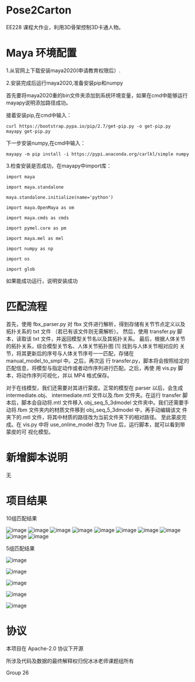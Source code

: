 # Pose2Carton 

EE228 课程大作业，利用3D骨架控制3D卡通人物。



# Maya 环境配置

1.从官网上下载安装maya2020(申请教育权限后）.

2.安装完成后运行maya2020,准备安装pip和numpy
  
  首先要将maya2020重的bin文件夹添加到系统环境变量，如果在cmd中能够运行mayapy说明添加路径成功。
  
  接着安装pip,在cmd中输入：
  
    curl https://bootstrap.pypa.io/pip/2.7/get-pip.py -o get-pip.py
    mayapy get-pip.py
  
  下一步安装numpy,在cmd中输入：
  
    mayapy -m pip install -i https://pypi.anaconda.org/carlkl/simple numpy
  
3.检查安装是否成功，在mayapy中import库：

    import maya

    import maya.standalone

    maya.standalone.initialize(name='python')

    import maya.OpenMaya as om

    import maya.cmds as cmds

    import pymel.core as pm

    import maya.mel as mel

    import numpy as np

    import os

    import glob
    
    
   如果能成功运行，说明安装成功



# 匹配流程

首先，使用 fbx_parser.py 对 fbx 文件进行解析，得到存储有关节节点定义以及拓扑关系的 txt 文件
（若已有该文件则无需解析）。
然后，使用 transfer.py 脚本，读取该 txt 文件，并返回模型关节名以及其拓扑关系。
最后，根据人体关节的拓扑关系，综合模型关节名、人体关节拓扑图 [1] 找到与人体关节相对应的
关节，将其更新后的序号与人体关节序号一一匹配，存储在 manual_model_to_smpl 中。之后，再次运
行 transfer.py，脚本将会按照给定的匹配信息，将模型与指定动作或者动作序列进行匹配。之后，再使
用 vis.py 脚本，将动作序列可视化，并以 MP4 格式保存。

对于在线模型，我们还需要对其进行蒙皮。正常的模型在 parser 以后，会生成 intermediate.obj、 intermediate.mtl 文件以及.fbm 文件夹。在运行 transfer 脚本后，脚本会自动将.mtl 文件移入 obj_seq_5_3dmodel
文件夹中。我们还需要手动将.fbm 文件夹内的材质文件移到 obj_seq_5_3dmodel 中，再手动编辑该文
件夹下的.mtl 文件，将其中材质的路径改为当前文件夹下的相对路径。
至此蒙皮完成。在 vis.py 中将 use_online_model 改为 True 后，运行脚本，就可以看到带蒙皮的可
视化模型。



# 新增脚本说明

无



# 项目结果

10组匹配结果

![image](../doc/1update/11.jpg)
![image](../doc/1update/12.jpg)
![image](../doc/1update/13.jpg)
![image](../doc/1update/14.jpg)
![image](../doc/1update/15.jpg)
![image](../doc/1update/16.jpg)
![image](../doc/1update/17.jpg)
![image](../doc/1update/18.jpg)
![image](../doc/1update/19.jpg)
![image](../doc/1update/20.jpg)

5组匹配结果

![image](../doc/1update/51.jpg)

![image](../doc/1update/52.jpg)

![image](../doc/1update/53.jpg)

![image](../doc/1update/54.jpg)

![image](../doc/1update/55.jpg)


# 协议 
本项目在 Apache-2.0 协议下开源

所涉及代码及数据的最终解释权归倪冰冰老师课题组所有

Group 26
